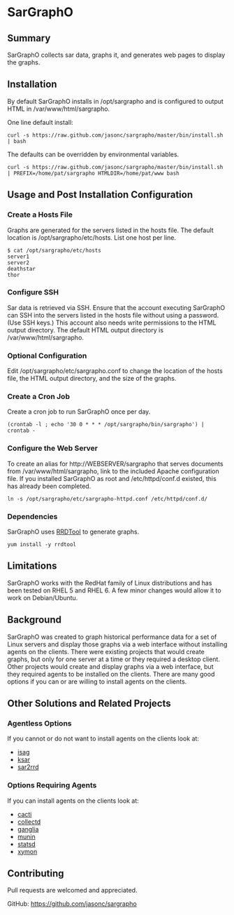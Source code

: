 # SarGraphO

## Summary

SarGraphO collects sar data, graphs it, and generates web pages to display the graphs.

## Installation

By default SarGraphO installs in /opt/sargrapho and is configured to output HTML in /var/www/html/sargrapho.

One line default install:

	curl -s https://raw.github.com/jasonc/sargrapho/master/bin/install.sh | bash

The defaults can be overridden by environmental variables.

	curl -s https://raw.github.com/jasonc/sargrapho/master/bin/install.sh | PREFIX=/home/pat/sargrapho HTMLDIR=/home/pat/www bash

## Usage and Post Installation Configuration

### Create a Hosts File

Graphs are generated for the servers listed in the hosts file.  The default location is /opt/sargrapho/etc/hosts.  List one host per line.

	$ cat /opt/sargrapho/etc/hosts
	server1
	server2
	deathstar
	thor

### Configure SSH

Sar data is retrieved via SSH.  Ensure that the account executing SarGraphO can SSH into the servers listed in the hosts file without using a password.  (Use SSH keys.)  This account also needs write permissions to the HTML output directory.  The default HTML output directory is /var/www/html/sargrapho.

### Optional Configuration

Edit /opt/sargrapho/etc/sargrapho.conf to change the location of the hosts file, the HTML output directory, and the size of the graphs.

### Create a Cron Job

Create a cron job to run SarGraphO once per day.

	(crontab -l ; echo '30 0 * * * /opt/sargrapho/bin/sargrapho') | crontab -

### Configure the Web Server

To create an alias for http://WEBSERVER/sargrapho that serves documents from /var/www/html/sargrapho, link to the included Apache configuration file.  If you installed SarGraphO as root and /etc/httpd/conf.d existed, this has already been completed.

	ln -s /opt/sargrapho/etc/sargrapho-httpd.conf /etc/httpd/conf.d/

### Dependencies

SarGraphO uses [RRDTool](http://oss.oetiker.ch/rrdtool/) to generate graphs.

	yum install -y rrdtool

## Limitations

SarGraphO works with the RedHat family of Linux distributions and has been tested on RHEL 5 and RHEL 6.  A few minor changes would allow it to work on Debian/Ubuntu.

##  Background

SarGraphO was created to graph historical performance data for a set of Linux servers and display those graphs via a web interface without installing agents on the clients.  There were existing projects that would create graphs, but only for one server at a time or they required a desktop client.  Other projects would create and display graphs via a web interface, but they required agents to be installed on the clients.  There are many good options if you can or are willing to install agents on the clients.

## Other Solutions and Related Projects

### Agentless Options

If you cannot or do not want to install agents on the clients look at:

* [isag](http://www.volny.cz/linux_monitor/isag/index.html)
* [ksar](http://sourceforge.net/projects/ksar/)
* [sar2rrd](http://www.trickytools.com/php/sar2rrd.php)

### Options Requiring Agents

If you can install agents on the clients look at:

* [cacti](http://www.cacti.net/)
* [collectd](http://collectd.org/)
* [ganglia](http://ganglia.sourceforge.net/)
* [munin](http://munin-monitoring.org/)
* [statsd](https://github.com/etsy/statsd/)
* [xymon](http://xymon.sourceforge.net/)

## Contributing

Pull requests are welcomed and appreciated.

GitHub: https://github.com/jasonc/sargrapho
